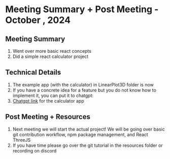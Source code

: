 # Meeting Summary + Post Meeting - October , 2024

## Meeting Summary
1. Went over more basic react concepts
2. Did a simple react calculator project

## Technical Details
1. The example app (with the calculator) in LinearPlot3D folder is now 
2. If you have a concrete idea for a feature but you do not know how to implement it, you can put it to chatgpt:
3. [Chatgpt link](https://chatgpt.com/share/6715aa9e-922c-800c-b214-77a6ba3502d9) for the calculator app

## Post Meeting + Resources
1. Next meeting we will start the actual project! We will be going over basic git contribution workflow, npm package management, and React ThreeJS
2. If you have time please go over the git tutorial in the resources folder or recording on discord
